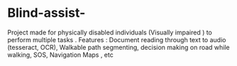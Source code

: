 # Blind-assist-
Project made for physically disabled individuals (Visually impaired ) to perform multiple tasks . Features : Document reading through text to audio (tesseract, OCR), Walkable path segmenting, decision making on road while walking, SOS, Navigation Maps , etc
